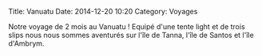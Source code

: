 Title: Vanuatu
Date: 2014-12-20 10:20
Category: Voyages

Notre voyage de 2 mois au Vanuatu !
Equipé d'une tente light et de trois slips nous nous sommes aventurés sur l'île de Tanna, l'île de Santos et l'île d'Ambrym.
